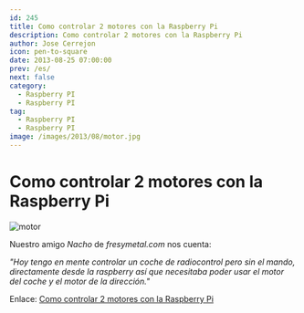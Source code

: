 ```yaml
---
id: 245
title: Como controlar 2 motores con la Raspberry Pi
description: Como controlar 2 motores con la Raspberry Pi
author: Jose Cerrejon
icon: pen-to-square
date: 2013-08-25 07:00:00
prev: /es/
next: false
category:
  - Raspberry PI
  - Raspberry PI
tag:
  - Raspberry PI
  - Raspberry PI
image: /images/2013/08/motor.jpg
---
```


# Como controlar 2 motores con la Raspberry Pi

![motor](/images/2013/08/motor.jpg)

Nuestro amigo *Nacho* de *fresymetal.com* nos cuenta:

*"Hoy tengo en mente controlar un coche de radiocontrol pero sin el mando, directamente desde la raspberry así que necesitaba poder usar el motor del coche y el motor de la dirección."*

Enlace: [Como controlar 2 motores con la Raspberry Pi](http://www.fresymetal.com/como-controlar-2-motores-con-raspberry/)